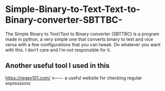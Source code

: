 # Simple-Binary-to-Text-Text-to-Binary-converter-SBTTBC-
The Simple Binary to Text/Text to Binary converter (SBTTBC) is a program made in python, a very simple one that converts binary to text and vice versa with a few configurations that you can tweak. Do whatever you want with this. I don't care and I'm not responsible for it.

## Another useful tool I used in this
https://regex101.com/ <--- a useful website for checking regular expressions
